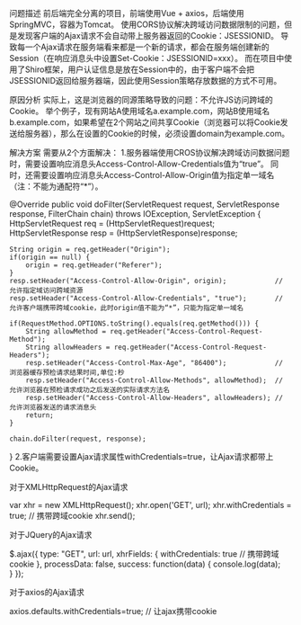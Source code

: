 
问题描述
前后端完全分离的项目，前端使用Vue + axios，后端使用SpringMVC，容器为Tomcat。
使用CORS协议解决跨域访问数据限制的问题，但是发现客户端的Ajax请求不会自动带上服务器返回的Cookie：JSESSIONID。
导致每一个Ajax请求在服务端看来都是一个新的请求，都会在服务端创建新的Session（在响应消息头中设置Set-Cookie：JSESSIONID=xxx）。
而在项目中使用了Shiro框架，用户认证信息是放在Session中的，由于客户端不会把JSESSIONID返回给服务器端，因此使用Session策略存放数据的方式不可用。

原因分析
实际上，这是浏览器的同源策略导致的问题：不允许JS访问跨域的Cookie。
举个例子，现有网站A使用域名a.example.com，网站B使用域名b.example.com，如果希望在2个网站之间共享Cookie（浏览器可以将Cookie发送给服务器），那么在设置的Cookie的时候，必须设置domain为example.com。

解决方案
需要从2个方面解决：
1.服务器端使用CROS协议解决跨域访问数据问题时，需要设置响应消息头Access-Control-Allow-Credentials值为“true”。
同时，还需要设置响应消息头Access-Control-Allow-Origin值为指定单一域名（注：不能为通配符“*”）。

@Override
public void doFilter(ServletRequest request, ServletResponse response, FilterChain chain)
        throws IOException, ServletException {
    HttpServletRequest req = (HttpServletRequest)request;
    HttpServletResponse resp = (HttpServletResponse)response;
    
    String origin = req.getHeader("Origin");
    if(origin == null) {
        origin = req.getHeader("Referer");
    }
    resp.setHeader("Access-Control-Allow-Origin", origin);            // 允许指定域访问跨域资源
    resp.setHeader("Access-Control-Allow-Credentials", "true");       // 允许客户端携带跨域cookie，此时origin值不能为“*”，只能为指定单一域名
    
    if(RequestMethod.OPTIONS.toString().equals(req.getMethod())) {
        String allowMethod = req.getHeader("Access-Control-Request-Method");
        String allowHeaders = req.getHeader("Access-Control-Request-Headers");
        resp.setHeader("Access-Control-Max-Age", "86400");            // 浏览器缓存预检请求结果时间,单位:秒
        resp.setHeader("Access-Control-Allow-Methods", allowMethod);  // 允许浏览器在预检请求成功之后发送的实际请求方法名
        resp.setHeader("Access-Control-Allow-Headers", allowHeaders); // 允许浏览器发送的请求消息头
        return;
    }

    chain.doFilter(request, response);
}
2.客户端需要设置Ajax请求属性withCredentials=true，让Ajax请求都带上Cookie。

对于XMLHttpRequest的Ajax请求

var xhr = new XMLHttpRequest();
xhr.open('GET', url);
xhr.withCredentials = true; // 携带跨域cookie
xhr.send();

对于JQuery的Ajax请求

$.ajax({
type: "GET",
url: url,
xhrFields: {
    withCredentials: true // 携带跨域cookie
},
processData: false,
success: function(data) {
    console.log(data);  
}
});

对于axios的Ajax请求

axios.defaults.withCredentials=true; // 让ajax携带cookie